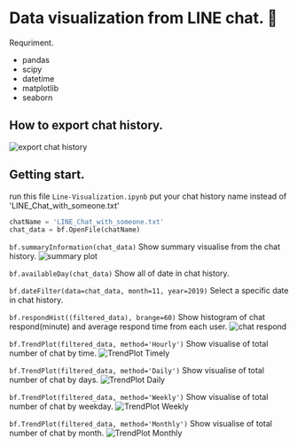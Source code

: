 # Data visualization from LINE chat. :speech_balloon:

Requriment.
- pandas
- scipy
- datetime
- matplotlib
- seaborn

## How to export chat history.
![export chat history](https://github.com/wsirigate/Line_chat_visualize/blob/master/img/export_chat_history.jpg)

## Getting start.

run this file `Line-Visualization.ipynb`
put your chat history name instead of 'LINE_Chat_with_someone.txt'
```python
chatName = 'LINE_Chat_with_someone.txt'
chat_data = bf.OpenFile(chatName)
```

`bf.summaryInformation(chat_data)` Show summary visualise from the chat history.
![summary plot](https://github.com/wsirigate/Line_chat_visualize/blob/master/img/summary_plot.PNG)

`bf.availableDay(chat_data)` Show all of date in chat history.

`bf.dateFilter(data=chat_data, month=11, year=2019)` Select a specific date in chat history.

`bf.respondHist((filtered_data), brange=60)` Show histogram of chat respond(minute) and average respond time from each user.
![chat respond](https://github.com/wsirigate/Line_chat_visualize/blob/master/img/respond_hist.jpg)

`bf.TrendPlot(filtered_data, method='Hourly')` Show visualise of total number of chat by time.
![TrendPlot Timely](https://github.com/wsirigate/Line_chat_visualize/blob/master/img/TrendPlot_Timely.PNG)

`bf.TrendPlot(filtered_data, method='Daily')` Show visualise of total number of chat by days.
![TrendPlot Daily](https://github.com/wsirigate/Line_chat_visualize/blob/master/img/TrendPlot_Daily.PNG)

`bf.TrendPlot(filtered_data, method='Weekly')` Show visualise of total number of chat by weekday.
![TrendPlot Weekly](https://github.com/wsirigate/Line_chat_visualize/blob/master/img/TrendPlot_Weekly.PNG)

`bf.TrendPlot(filtered_data, method='Monthly')` Show visualise of total number of chat by month.
![TrendPlot Monthly](https://github.com/wsirigate/Line_chat_visualize/blob/master/img/TrendPlot_Monthly.PNG)
